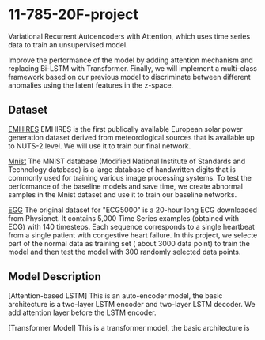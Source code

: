 # 11-785-20F-project
Variational Recurrent Autoencoders with Attention, which uses time series data to train an unsupervised model.

Improve the performance of the model by adding attention mechanism and replacing Bi-LSTM with Transformer. Finally, we will implement a multi-class framework based on our previous model to discriminate between different anomalies using the latent features in the z-space.

## Dataset 
[EMHIRES](https://setis.ec.europa.eu/EMHIRES-datasets)
EMHIRES is the first publically available European solar power generation dataset derived from meteorological sources that is available up to NUTS-2 level. We will use it to train our final network.

[Mnist](https://www.kaggle.com/oddrationale/mnist-in-csv)
The MNIST database (Modified National Institute of Standards and Technology database) is a large database of handwritten digits that is commonly used for training various image processing systems. To test the performance of the baseline models and save time, we create abnormal samples in the Mnist dataset and use it to train our baseline networks.

[EGG](https://archive.physionet.org/physiobank/database/adfecgdb/)
The original dataset for "ECG5000" is a 20-hour long ECG downloaded from Physionet. It contains 5,000 Time Series examples (obtained with ECG) with 140 timesteps. Each sequence corresponds to a single heartbeat from a single patient with congestive heart failure. In this project, we selecte part of the normal data as training set ( about 3000 data point) to train the model and then test the model with 300 randomly selected data points.

## Model Description 
[Attention-based LSTM]
This is an auto-encoder model, the basic architecture is a two-layer LSTM encoder and two-layer LSTM decoder. We add attention layer before the LSTM encoder. 

[Transformer Model]
This is a transformer model, the basic architecture is 
